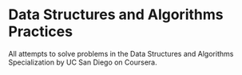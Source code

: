# Data Structures and Algorithms Practices
All attempts to solve problems in the Data Structures and Algorithms Specialization by UC San Diego on Coursera.
